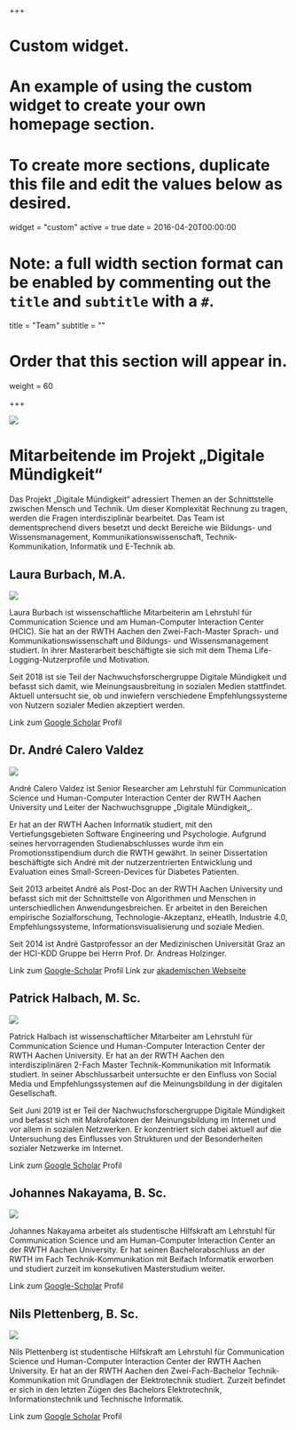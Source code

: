 +++
# Custom widget.
# An example of using the custom widget to create your own homepage section.
# To create more sections, duplicate this file and edit the values below as desired.
widget = "custom"
active = true
date = 2016-04-20T00:00:00

# Note: a full width section format can be enabled by commenting out the `title` and `subtitle` with a `#`.
title = "Team"
subtitle = ""

# Order that this section will appear in.
weight = 60

+++

![](img/team-2000x1200.jpg)
# Mitarbeitende im Projekt „Digitale Mündigkeit“

Das Projekt „Digitale Mündigkeit“ adressiert Themen an der Schnittstelle zwischen Mensch und Technik. Um dieser Komplexität Rechnung zu tragen, werden die Fragen interdisziplinär bearbeitet. Das Team ist dementsprechend divers besetzt und deckt Bereiche wie Bildungs- und Wissensmanagement, Kommunikationswissenschaft, Technik-Kommunikation, Informatik und E-Technik ab.


## Laura Burbach, M.A.
<img src="img/laura.jpg" class="teamphoto"/>

Laura Burbach ist wissenschaftliche Mitarbeiterin am Lehrstuhl für Communication Science und am Human-Computer Interaction Center (HCIC). Sie hat an der RWTH Aachen den Zwei-Fach-Master Sprach- und Kommunikationswissenschaft und Bildungs- und Wissensmanagement studiert. In ihrer Masterarbeit beschäftigte sie sich mit dem Thema Life-Logging-Nutzerprofile und Motivation.

Seit 2018 ist sie Teil der Nachwuchsforschergruppe Digitale Mündigkeit und befasst sich damit, wie Meinungsausbreitung in sozialen Medien stattfindet. Aktuell untersucht sie, ob und inwiefern verschiedene Empfehlungssysteme von Nutzern sozialer Medien akzeptiert werden.

Link zum [Google Scholar](https://scholar.google.com/citations?hl=en&user=R8R8UUAAAAAJ) Profil

## Dr. André Calero Valdez
<img src="img/andre.jpg" class="teamphoto"/>

André Calero Valdez ist Senior Researcher am Lehrstuhl für Communication Science und Human-Computer Interaction Center der RWTH Aachen University und Leiter der Nachwuchsgruppe „Digitale Mündigkeit„.

Er hat an der RWTH Aachen Informatik studiert, mit den Vertiefungsgebieten Software Engineering und Psychologie. Aufgrund seines hervorragenden Studienabschlusses wurde ihm ein Promotionsstipendium durch die RWTH gewährt. In seiner Dissertation beschäftigte sich André mit der nutzerzentrierten Entwicklung und Evaluation eines Small-Screen-Devices für Diabetes Patienten.

Seit 2013 arbeitet André als Post-Doc an der RWTH Aachen University und befasst sich mit der Schnittstelle von Algorithmen und Menschen in unterschiedlichen Anwendungesbreichen. Er arbeitet in den Bereichen empirische Sozialforschung, Technologie-Akzeptanz, eHeatlh, Industrie 4.0, Empfehlungssysteme, Informationsvisualisierung und soziale Medien.

Seit 2014 ist André Gastprofessor an der Medizinischen Universität Graz an der HCI-KDD Gruppe bei Herrn Prof. Dr. Andreas Holzinger.

Link zum [Google-Scholar](https://scholar.google.de/citations?user=K6EVDoYAAAAJ&hl=en) Profil
Link zur [akademischen Webseite](http://www.calerovaldez.com/)

## Patrick Halbach, M. Sc.
<img src="img/patrick.jpg" class="teamphoto"/>

Patrick Halbach ist wissenschaftlicher Mitarbeiter am Lehrstuhl für Communication Science und Human-Computer Interaction Center der RWTH Aachen University. Er hat an der RWTH Aachen den interdisziplinären 2-Fach Master Technik-Kommunikation mit Informatik studiert. In seiner Abschlussarbeit untersuchte er den Einfluss von Social Media und Empfehlungssystemen auf die Meinungsbildung in der digitalen Gesellschaft.

Seit Juni 2019 ist er Teil der Nachwuchsforschergruppe Digitale Mündigkeit und befasst sich mit Makrofaktoren der Meinungsbildung im Internet und vor allem in sozialen Netzwerken. Er konzentriert sich dabei aktuell auf die Untersuchung des Einflusses von Strukturen und der Besonderheiten sozialer Netzwerke im Internet.

Link zum [Google Scholar](https://scholar.google.de/citations?user=lV4TBgoAAAAJ) Profil

## Johannes Nakayama, B. Sc.
<img src="img/johannes.jpg" class="teamphoto"/>

Johannes Nakayama arbeitet als studentische Hilfskraft am Lehrstuhl für Communication Science und am Human-Computer Interaction Center an der RWTH Aachen University. Er hat seinen Bachelorabschluss an der RWTH im Fach Technik-Kommunikation mit Beifach Informatik erworben und studiert zurzeit im konsekutiven Masterstudium weiter.

Link zum [Google-Scholar](https://scholar.google.de/citations?user=UJHPeoUAAAAJ&hl=de) Profil

## Nils Plettenberg, B. Sc.
<img src="img/nils.jpg" class="teamphoto"/>

Nils Plettenberg ist studentische Hilfskraft am Lehrstuhl für Communication Science und Human-Computer Interaction Center der RWTH Aachen University. Er hat an der RWTH Aachen den Zwei-Fach-Bachelor Technik-Kommunikation mit Grundlagen der Elektrotechnik studiert. Zurzeit befindet er sich in den letzten Zügen des Bachelors Elektrotechnik, Informationstechnik und Technische Informatik.

Link zum [Google Scholar](https://scholar.google.de/citations?user=hLANOkUAAAAJ&hl=de&oi=ao) Profil

